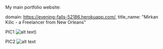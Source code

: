 My main portfolio website:

domain: https://evening-falls-52186.herokuapp.com/,
title_name: "Mirkan Kilic - a Freelancer from New Orleans"

PIC1
![alt text](/src/img/portfolio/raqportfolio.jpg?raw=true "Title"))

PIC2
![alt text](http://url/to/img.png)
